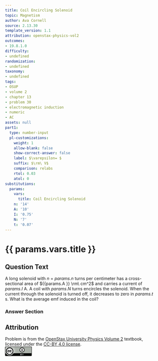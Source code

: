 ```yaml
---
title: Coil Encircling Solenoid
topic: Magnetism
author: Ava Cornell
source: 2.13.30
template_version: 1.1
attribution: openstax-physics-vol2
outcomes:
- 19.8.1.0
difficulty:
- undefined
randomization:
- undefined
taxonomy:
- undefined
tags:
- OSUP
- volume 2
- chapter 13
- problem 30
- electromagnetic induction
- numeric
- AC
assets: null
part1:
  type: number-input
  pl-customizations:
    weight: 1
    allow-blank: false
    show-correct-answer: false
    label: $\varepsilon= $
    suffix: $\rm\ V$
    comparison: relabs
    rtol: 0.03
    atol: 0
substitutions:
  params:
    vars:
      title: Coil Encircling Solenoid
    n: '14'
    A: '10'
    I: '0.75'
    N: '7'
    t: '0.07'
---
```

# {{ params.vars.title }}

## Question Text

A long solenoid with $n$ = ${{params.n }}$ turns per centimeter has a cross-sectional area of ${{params.A }} \rm\ cm^2$ and carries a current of ${{params.I }}\textrm{ A}$. A coil with ${{params.N }}$ turns encircles the solenoid. When the current through the solenoid is turned off, it decreases to zero in ${{params.t }}\textrm{ s}$. What is the average emf induced in the coil?

### Answer Section

## Attribution

Problem is from the [OpenStax University Physics Volume 2](https://openstax.org/details/books/university-physics-volume-2) textbook, licensed under the [CC-BY 4.0 license](https://creativecommons.org/licenses/by/4.0/).<br>![Image representing the Creative Commons 4.0 BY license.](https://raw.githubusercontent.com/firasm/bits/master/by.png)
